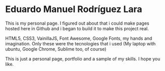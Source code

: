 # Eduardo Manuel Rodríguez Lara

This is my personal page. I figured out about that i could make pages hosted here in Github
and i began to build it to make this project real.

HTML5, CSS3, VainillaJS, Font Awesome, Google Fonts, my hands and imagination. Only these were the tecnologies that i used (My laptop with ubuntu, Google Chrome, Sublime too, of course)

This is just a personal page, portfolio and a sample of my skills. I hope you like.